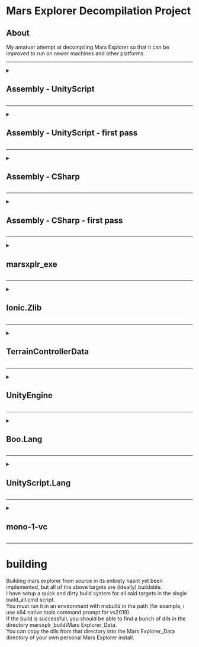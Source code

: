 # Mars Explorer Decompilation Project
## About
My amatuer attempt at decompiling Mars Explorer so that it can be improved to run on newer machines and other platforms
<hr>
<details closed>
<summary><h2>Assembly - UnityScript</h2></summary>
<h3>About</h3>
<ul>
  <li>(almost) all of the games compiled unityscripts</li>
  <li>Used ILSpy to decompile dll from marsxplr 2.22 win32 into C#</li>
  <li>Updated upd3 address (Lobby.cs)</li>
  <li>Updated game version from 2.22 to 2.3 (GameData.cs)</li>
  <li>changed max bots from 10 to 25</li>
</ul>
</details>
<hr>
<details closed>
<summary><h2>Assembly - UnityScript - first pass</h2></summary>
<h3>About</h3>
<ul>
  <li>some of the games compiled unityscripts</li>
  <li>used ILSpy to decompile</li>
</ul>
</details>
<hr>
<details closed>
<summary><h2>Assembly - CSharp</h2></summary>
<h3>About</h3>
<ul>
  <li>(almost) all of the games compiled C# scripts</li>
  <li>decompiled with ilspy</li>
</ul>
</details>
<hr>
<details closed>
<summary><h2>Assembly - CSharp - first pass</h2></summary>
<h3>About</h3>
<ul>
  <li>some of the games compiled C# scripts</li>
  <li>decompiled with ilspy</li>
</ul>
</details>
<hr>
<details closed>
<summary><h2>marsxplr_exe</h2></summary>
<h3>About</h3>
<ul>
  <li>ghidra project for Mars Explorer.exe</li>
  <li>not yet integrable into build system</li>
</ul>
</details>
<hr>
<details closed>
<summary><h2>Ionic.Zlib</h2></summary>
<h3>About</h3>
<ul>
  <li>Ionic.Zlib 1.8.4.24</li>
  <li>decomipled with ilspy</li>
</ul>
</details>
<hr>
<details closed>
<summary><h2>TerrainControllerData</h2></summary>
<h3>About</h3>
<ul>
  <li>dll made by aub for the sole purpose of making terrain calculations less annoying or something</li>
  <li>decomipled with ilspy</li>
</ul>
</details>
<hr>
<details closed>
<summary><h2>UnityEngine</h2></summary>
<h3>About</h3>
<ul>
  <li>Unity Engine functionality</li>
  <li>decomipled with ilspy</li>
</ul>
</details>
<hr>
<details closed>
<summary><h2>Boo.Lang</h2></summary>
<h3>About</h3>
<ul>
  <li>Boo programming language library</li>
  <li>part of old unity's functionality</li>
  <li>decomipled with ilspy</li>
</ul>
</details>
<hr>
<details closed>
<summary><h2>UnityScript.Lang</h2></summary>
<h3>About</h3>
<ul>
  <li>UnityScript scripting language library</li>
  <li>used by Assembly - UnityScript</li>
  <li>decomipled with ilspy</li>
</ul>
</details>
<hr>
<details closed>
<summary><h2>mono-1-vc</h2></summary>
<h3>About</h3>
<ul>
  <li>mono runtime for unity player</li>
  <li>ghidra project</li>
  <li>not yet integrable into build system</li>
</ul>
</details>
<hr>
<h1>building</h1>
Building mars explorer from source in its entirety hasnt yet been implemented, but all of the above targets are (ideally) buildable.<br>
I have setup a quick and dirty build system for all said targets in the single build_all.cmd script.<br>
You must run it in an environment with msbuild in the path (for example, i use x64 native tools command prompt for vs2019).<br>
If the build is successfull, you should be able to find a bunch of dlls in the directory marsxplr_build\Mars Explorer_Data.<br>
You can copy the dlls from that directory into the Mars Explorer_Data directory of your own personal Mars Explorer install.<br>
